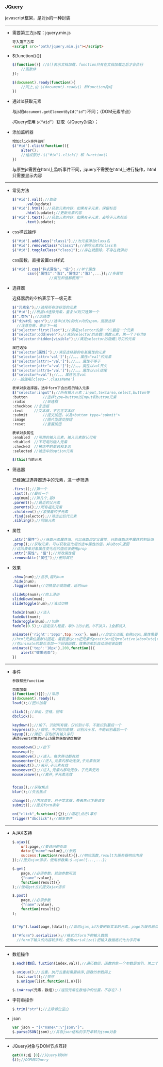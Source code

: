 ### JQuery

javascript框架，是对js的一种封装

---

* 需要第三方js库：jquery.min.js

  ```html
  导入第三方库
  <script src="path/jquery.min.js"></script>
  ```

* $(function(){})

  ```javascript
  $(function(){	//$()表示文档加载，function只有在文档加载之后才会执行
      //函数体
  });
  
  $(document).ready(function(){
      //同上,由 $(document).ready() 和function构成
  })
  ```

* 通过id获取元素

  与js的```document.getElementById(“id”)```不同；（DOM元素节点）

  JQuery使用 ```$(“#id”) ```获取（JQuery对象）；



* 添加监听器

  ```JavaScript
  增加click事件监听
  $("#id").click(function(){
      alter();
      //组成部分：$("#id").click() 和 function()
  })
  ```

  与原生js需要在html上监听事件不同，jquery不需要在html上进行操作，html只需要显示内容

---

* 常见方法

  ```JavaScript
  $("#id").val();//取值
  		.val(update)
  $("#id").html();//获取元素内容，如果有子元素，保留标签
  		.html(update);//更新元素内容
  $("#id").text();//获取元素内容，如果有子元素，去除子元素标签
  		.text(update);
  ```

* css样式操作

  ```JavaScript
  $("#id").addClass("class1");//为元素添加class名
  $("#id").removeClass("class1");//删除元素的class名
  $("#id").toggleClass("class1");//存在就删除，不存在就添加
  ```

  css函数，直接设置css样式

  ```JavaScript
  $("#id").css("样式属性"，"值")；//单个属性
  		 css({"属性1":"值1","属性2":"值2",...});//多属性
                   //属性和值都要用""
  ```

* 选择器

  选择器后的空格表示下一级元素

  ```JavaScript
  $("元素名");//选择所有该标签的元素
  $("#id");//根据id选择元素，重复id则只选第一个
  $(".类名");//选择类
  $("div#d1 span");//选中id为1的div内的span，层级选择
  	//注意空格，表示下一级
  $("selector:first|last");//满足selector的第一个|最后一个元素
  $("selector:odd|even");//满足selector的奇数|偶数元素，第一个下标为0
  $("selector:hidden|visible");//满足selector的隐藏|可见的元素
  
  属性选择
  $("selector[属性]");//满足选择器的有某属性的元素
  $("selector[attr='val']");//。。。属性="val"的元素
  $("selector[attr!='val']");//。。。属性不等于
  $("selector[attr^='val']");//。。。属性以val开头
  $("selector[attr$='val']");//。。。属性以val结尾
  $("selector*=val");//。。。属性包含val
  //一般使用[class='.className']
  
  表单对象选择器，选中form下会出现的输入元素
  $("selector:input");//所有输入元素：input,textarea,select,button等
  :button		//选择type=button的Input和button元素
  :radio		//单选框
  :checkbox	//复选框
  :text		//文本框，不包含文本区
  :submit		//提交按钮，以及<buttom type="submit">
  :image		//图片型提交按钮
  :reset		//重置按钮
  
  表单对象属性
  :enabled	//可用的输入元素，输入元素默认可用
  :diabled	//不可用的输入元素
  :checked	//被选中的单选和复选
  :selected	//被选中的option元素
  
  $(this)当前元素
  ```

* 筛选器

  已经通过选择器选中的元素，进一步筛选

  ```JavaScript
  .first();//第一个
  .last();//最后一个
  .eq(num);//第几个,基0
  .parent();//最近的父元素
  .parents();//所有祖先元素
  .children();//紧接着的子元素
  .find(selector);//筛选出后代元素
  .sibling();//同级元素
  ```



* 属性

  ```JavaScript
  .attr("属性");//获取元素属性值，可以获取自定义属性，只能获取选中属性的初始值
  .prop();//获取元素，可以获取变化后的选中属性的值，并以bool返回
  //访问表单对象属性变化后的值应该使用prop
  .attr("属性"，"值");//修改属性值
  .removeAttr("属性");//删除属性
  ```



* 效果

  ```JavaScript
  .show(num);//显示,延时num
  .hide(num);
  .toggle(num);//切换显示或隐藏，延时num
  
  slideUp(num);//向上滑动
  slideDown(num);
  slideToggle(num);//滑动切换
  
  fadeIn(num);//淡入
  fadeOut(num);
  fadeToggle(num);//切换
  fadeTo(0.5);//指定淡入程度，取0-1的小数，0不淡入，1全都淡入
  
  animate({'right':'50px',top:'xxx'}，num);//自定义动画,右移50px,属性需要写在style中
  //html元素位置默认固定，需要通过css把元素的position设为relative|absolute|fixed
  //在animate的最后添加一个回调函数，效果结束后自动调用该函数
  animate({'top':'10px'},200,function(){
      alert("效果结束");
  })
  ```



---

* 事件

  ```javascript
  参数都是function
  
  页面加载
  $(function(){});//常用
  $(document).ready();
  load();//图片加载
  
  click();//单击，空格，回车
  dbclick();
  
  keydown();//按下，识别所有键，仅识别小写，不能识别最后一个
  keypress();//按住，不识别功能键，识别大小写，不能识别最后一个
  keyup();//弹起，获取所有输入字符
  通过event对象的which属性获取键盘按键
  
  mousedown();//按下
  mouseup();
  mousemove();//进入，每次移动都有效
  mouseenter();//进入,元素内移动无效,子元素有效
  mouseout();//离开,子元素有效
  mouseover();//进入,元素内移动无效，子元素无效
  mouseleave();//离开,子元素无效
  
  
  focus();//获取焦点
  blur();//失去焦点
  
  change();//内容改变，对于文本框，失去焦点才是改变
  submit();//提交form表单
  
  on("click",function(){});//绑定(点击)事件
  trigger("dbclick");//触发事件
  ```



---

* AJAX支持

  ```javascript
  $.ajax({
      url:page,//要访问的页面
      data:{"name":value},//参数
      success:function(result){}.//响应函数,result为服务器响应内容
  });//提交ajax请求，使用参数集:$.ajax({...,...})
  
  $.get(
      page,//必须参数，其他参数可选
      {"name":value},
      function(result){}
  );//使用get方式提交ajax请求
  
  $.post(
      page,//必须参数
      {"name":value},
      function(result){}
  );
  
  
  $("#p").load(page,[data]);//调用ajax,id为要刷新文本的元素，page为服务器页面，data为提交的数据，可选
  
  $("#form").serialize();//格式化form下的输入数据
  	//form下输入的内容较多时，使用serialize()把输入数据格式化为字符串
  ```



----

* 数组操作

  ```JavaScript
  $.each(数组，fuction(index,val));//遍历数组，函数的第一个参数是索引，第二个参数用来存储值
  
  $.unique();//去重，执行去重前需要排序,函数的参数同上
  	list.sort();//排序
  	$.unique(list,function(i,n){})
  
  $.inArray(元素，数组);//返回元素在数组中的位置，不存在?-1
  ```

* 字符串操作

  ```JavaScript
  $.trim("str");//去除首位空白
  ```

* json

  ```javascript
  var json = "{\"name\":\"json\"}";
  $.parseJSON(json);//具有json结构的字符串转为json对象
  ```



---

* JQuery对象与DOM节点互转

  ```JavaScript
  get(0);或 [0]//JQuery转DOM
  $();//DOM转JQuery
  ```

  